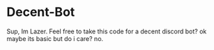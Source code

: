 # Decent-Bot
Sup, Im Lazer. Feel free to take this code for a decent discord bot? ok maybe its basic but do i care? no.
